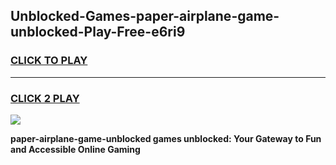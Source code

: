 
## Unblocked-Games-paper-airplane-game-unblocked-Play-Free-e6ri9
<h3>
<a href="https://premium76.site?title=paper-airplane-game-unblocked&ref=15A">CLICK TO PLAY</a></h3>
<hr>

<h3>
<a href="https://premium76.site?title=paper-airplane-game-unblocked&ref=15A">CLICK 2 PLAY</a>
  
</h3>

<a href="https://premium76.site?title=paper-airplane-game-unblocked&ref=15A"><img src="https://clearcache.store/games.png"></a>


**paper-airplane-game-unblocked games unblocked: Your Gateway to Fun and Accessible Online Gaming**
